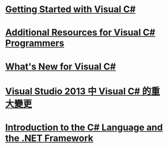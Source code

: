 # [Getting Started with Visual C#](getting-started-with-csharp.md)
# [Additional Resources for Visual C# Programmers](additional-resources.md)
# [What's New for Visual C#](whats-new.md)
# [Visual Studio 2013 中 Visual C# 的重大變更](breaking-changes-in-visual-studio-2013.md)
# [Introduction to the C# Language and the .NET Framework](introduction-to-the-csharp-language-and-the-net-framework.md)
